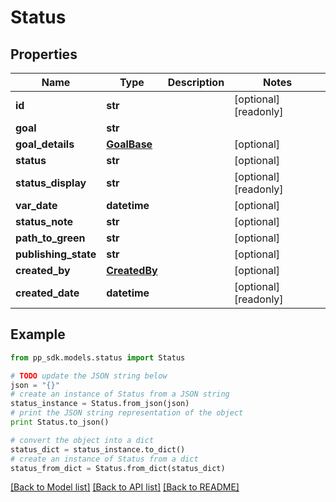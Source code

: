 # Status


## Properties
Name | Type | Description | Notes
------------ | ------------- | ------------- | -------------
**id** | **str** |  | [optional] [readonly] 
**goal** | **str** |  | 
**goal_details** | [**GoalBase**](GoalBase.md) |  | [optional] 
**status** | **str** |  | [optional] 
**status_display** | **str** |  | [optional] [readonly] 
**var_date** | **datetime** |  | [optional] 
**status_note** | **str** |  | [optional] 
**path_to_green** | **str** |  | [optional] 
**publishing_state** | **str** |  | [optional] 
**created_by** | [**CreatedBy**](CreatedBy.md) |  | [optional] 
**created_date** | **datetime** |  | [optional] [readonly] 

## Example

```python
from pp_sdk.models.status import Status

# TODO update the JSON string below
json = "{}"
# create an instance of Status from a JSON string
status_instance = Status.from_json(json)
# print the JSON string representation of the object
print Status.to_json()

# convert the object into a dict
status_dict = status_instance.to_dict()
# create an instance of Status from a dict
status_from_dict = Status.from_dict(status_dict)
```
[[Back to Model list]](../README.md#documentation-for-models) [[Back to API list]](../README.md#documentation-for-api-endpoints) [[Back to README]](../README.md)


